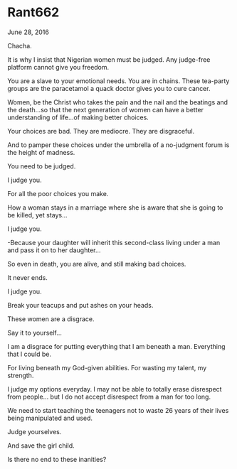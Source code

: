 # Rant662


June 28, 2016

Chacha.

It is why I insist that Nigerian women must be judged. Any judge-free platform cannot give you freedom.

You are a slave to your emotional needs. You are in chains. These tea-party groups are the paracetamol a quack doctor gives you to cure cancer.

Women, be the Christ who takes the pain and the nail and the beatings and the death...so that the next generation of women can have a better understanding of life...of making better choices. 

Your choices are bad. They are mediocre. They are disgraceful.

And to pamper these choices under the umbrella of a no-judgment forum is the height of madness.

You need to be judged.

I judge you. 

For all the poor choices you make.

How a woman stays in a marriage where she is aware that she is going to be killed, yet stays...

I judge you.

-Because your daughter will inherit this second-class living under a man and pass it on to her daughter...

So even in death, you are alive, and still making bad choices.

It never ends.

I judge you. 

Break your teacups and put ashes on your heads.

These women are a disgrace. 

Say it to yourself...

I am a disgrace for putting everything that I am beneath a man. Everything that I could be.

For living beneath my God-given abilities. For wasting my talent, my strength.

I judge my options everyday. I may not be able to totally erase disrespect from people... but I do not accept disrespect from a man for too long.

We need to start teaching the teenagers not to waste 26 years of their lives being manipulated and used.

Judge yourselves. 

And save the girl child.

Is there no end to these inanities?